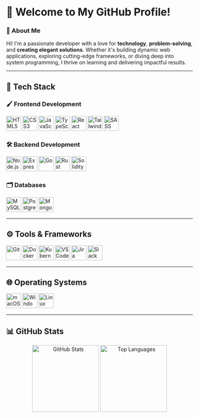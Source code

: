 # 👋 Welcome to My GitHub Profile!

### 🚀 About Me
Hi! I'm a passionate developer with a love for **technology**, **problem-solving**, and **creating elegant solutions**. Whether it's building dynamic web applications, exploring cutting-edge frameworks, or diving deep into system programming, I thrive on learning and delivering impactful results.

---

## 🔧 Tech Stack

### 🖌️ **Frontend Development**
<p align="left">
  <img height="40px" src="https://cdn.jsdelivr.net/gh/devicons/devicon/icons/html5/html5-original.svg" alt="HTML5" />
  <img height="40px" src="https://cdn.jsdelivr.net/gh/devicons/devicon/icons/css3/css3-original.svg" alt="CSS3" />
  <img height="40px" src="https://cdn.jsdelivr.net/gh/devicons/devicon/icons/javascript/javascript-original.svg" alt="JavaScript" />
  <img height="40px" src="https://cdn.jsdelivr.net/gh/devicons/devicon/icons/typescript/typescript-original.svg" alt="TypeScript" />
  <img height="40px" src="https://cdn.jsdelivr.net/gh/devicons/devicon/icons/react/react-original.svg" alt="React" />
  <img height="40px" src="https://cdn.jsdelivr.net/gh/devicons/devicon/icons/tailwindcss/tailwindcss-plain.svg" alt="TailwindCSS" />
  <img height="40px" src="https://cdn.jsdelivr.net/gh/devicons/devicon/icons/sass/sass-original.svg" alt="SASS" />
</p>

### 🛠️ **Backend Development**
<p align="left">
  <img height="40px" src="https://cdn.jsdelivr.net/gh/devicons/devicon/icons/nodejs/nodejs-original.svg" alt="Node.js" />
  <img height="40px" src="https://cdn.jsdelivr.net/gh/devicons/devicon/icons/express/express-original.svg" alt="Express.js" />
  <img height="40px" src="https://cdn.jsdelivr.net/gh/devicons/devicon/icons/go/go-original.svg" alt="Go" />
  <img height="40px" src="https://cdn.jsdelivr.net/gh/devicons/devicon/icons/rust/rust-plain.svg" alt="Rust" />
  <img height="40px" src="https://cdn.jsdelivr.net/gh/devicons/devicon/icons/solidity/solidity-original.svg" alt="Solidity" />
</p>

### 🗂️ **Databases**
<p align="left">
  <img height="40px" src="https://cdn.jsdelivr.net/gh/devicons/devicon/icons/mysql/mysql-original-wordmark.svg" alt="MySQL" />
  <img height="40px" src="https://cdn.jsdelivr.net/gh/devicons/devicon/icons/postgresql/postgresql-original-wordmark.svg" alt="PostgreSQL" />
  <img height="40px" src="https://cdn.jsdelivr.net/gh/devicons/devicon/icons/mongodb/mongodb-original-wordmark.svg" alt="MongoDB" />
</p>

---

## ⚙️ Tools & Frameworks
<p align="left">
  <img height="40px" src="https://cdn.jsdelivr.net/gh/devicons/devicon/icons/git/git-original.svg" alt="Git" />
  <img height="40px" src="https://cdn.jsdelivr.net/gh/devicons/devicon/icons/docker/docker-original.svg" alt="Docker" />
  <img height="40px" src="https://cdn.jsdelivr.net/gh/devicons/devicon/icons/kubernetes/kubernetes-plain.svg" alt="Kubernetes" />
  <img height="40px" src="https://cdn.jsdelivr.net/gh/devicons/devicon/icons/vscode/vscode-original.svg" alt="VS Code" />
  <img height="40px" src="https://cdn.jsdelivr.net/gh/devicons/devicon/icons/jira/jira-original.svg" alt="Jira" />
  <img height="40px" src="https://cdn.jsdelivr.net/gh/devicons/devicon/icons/slack/slack-original.svg" alt="Slack" />
</p>

---

## 🌐 Operating Systems
<p align="left">
  <img height="40px" src="https://cdn.jsdelivr.net/gh/devicons/devicon/icons/apple/apple-original.svg" alt="macOS" />
  <img height="40px" src="https://cdn.jsdelivr.net/gh/devicons/devicon/icons/windows8/windows8-original.svg" alt="Windows" />
  <img height="40px" src="https://cdn.jsdelivr.net/gh/devicons/devicon/icons/linux/linux-original.svg" alt="Linux" />
</p>

---

## 📊 GitHub Stats
<div align="center">
  <img src="https://github-readme-stats.vercel.app/api?username=Sandevik&show_icons=true&theme=radical" alt="GitHub Stats" height="180px" />
  <img src="https://github-readme-stats.vercel.app/api/top-langs/?username=Sandevik&layout=compact&theme=radical" alt="Top Languages" height="180px" />
</div>

